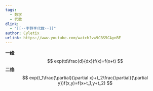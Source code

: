 ```yaml
---
tags:
  - 数学
  - 代数
dlink:
  - "[[--李群李代数--]]"
author: Cyletix
urlink: https://www.youtube.com/watch?v=9CBS5CAynBE
---
```

**一维**: 
$$
exp(td\frac{d}{dx})f(x)=f(x+t)
$$
**二维**: 
$$
exp(t_1\frac{\partial}{\partial x}+t_2\frac{\partial}{\partial y})f(x,y)=f(x+t_1,y+t_2)
$$
